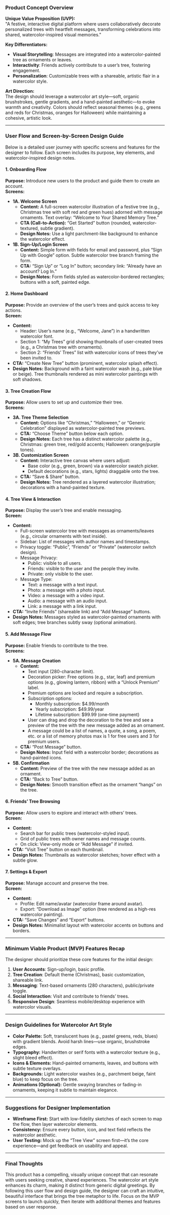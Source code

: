 ### Product Concept Overview

**Unique Value Proposition (UVP):**  
"A festive, interactive digital platform where users collaboratively decorate personalized trees with heartfelt messages, transforming celebrations into shared, watercolor-inspired visual memories."

**Key Differentiators:**

- **Visual Storytelling**: Messages are integrated into a watercolor-painted tree as ornaments or leaves.
- **Interactivity**: Friends actively contribute to a user’s tree, fostering engagement.
- **Personalization**: Customizable trees with a shareable, artistic flair in a watercolor style.

**Art Direction:**  
The design should leverage a watercolor art style—soft, organic brushstrokes, gentle gradients, and a hand-painted aesthetic—to evoke warmth and creativity. Colors should reflect seasonal themes (e.g., greens and reds for Christmas, oranges for Halloween) while maintaining a cohesive, artistic look.

---

### User Flow and Screen-by-Screen Design Guide

Below is a detailed user journey with specific screens and features for the designer to follow. Each screen includes its purpose, key elements, and watercolor-inspired design notes.

#### 1. Onboarding Flow

**Purpose:** Introduce new users to the product and guide them to create an account.  
**Screens:**

- **1A. Welcome Screen**
  - **Content:** A full-screen watercolor illustration of a festive tree (e.g., Christmas tree with soft red and green hues) adorned with message ornaments. Text overlay: “Welcome to Your Shared Memory Tree.”
  - **CTA (Call-to-Action):** “Get Started” button (rounded, watercolor-textured, subtle gradient).
  - **Design Notes:** Use a light parchment-like background to enhance the watercolor effect.
- **1B. Sign-Up/Login Screen**
  - **Content:** Simple form with fields for email and password, plus “Sign Up with Google” option. Subtle watercolor tree branch framing the form.
  - **CTA:** “Sign Up” or “Log In” button; secondary link: “Already have an account? Log In.”
  - **Design Notes:** Form fields styled as watercolor-bordered rectangles; buttons with a soft, painted edge.

#### 2. Home Dashboard

**Purpose:** Provide an overview of the user’s trees and quick access to key actions.  
**Screen:**

- **Content:**
  - Header: User’s name (e.g., “Welcome, Jane”) in a handwritten watercolor font.
  - Section 1: “My Trees” grid showing thumbnails of user-created trees (e.g., a Christmas tree with ornaments).
  - Section 2: “Friends’ Trees” list with watercolor icons of trees they’ve been invited to.
- **CTA:** “Create New Tree” button (prominent, watercolor splash effect).
- **Design Notes:** Background with a faint watercolor wash (e.g., pale blue or beige). Tree thumbnails rendered as mini watercolor paintings with soft shadows.

#### 3. Tree Creation Flow

**Purpose:** Allow users to set up and customize their tree.  
**Screens:**

- **3A. Tree Theme Selection**
  - **Content:** Options like “Christmas,” “Halloween,” or “Generic Celebration” displayed as watercolor-painted tree previews.
  - **CTA:** “Choose Theme” button below each option.
  - **Design Notes:** Each tree has a distinct watercolor palette (e.g., Christmas: green tree, red/gold accents; Halloween: orange/purple tones).
- **3B. Customization Screen**
  - **Content:** Interactive tree canvas where users adjust:
    - Base color (e.g., green, brown) via a watercolor swatch picker.
    - Default decorations (e.g., stars, lights) draggable onto the tree.
  - **CTA:** “Save & Share” button.
  - **Design Notes:** Tree rendered as a layered watercolor illustration; decorations with a hand-painted texture.

#### 4. Tree View & Interaction

**Purpose:** Display the user’s tree and enable messaging.  
**Screen:**

- **Content:**
  - Full-screen watercolor tree with messages as ornaments/leaves (e.g., circular ornaments with text inside).
  - Sidebar: List of messages with author names and timestamps.
  - Privacy toggle: “Public”, “Friends” or “Private” (watercolor switch design).
  - Message Privacy:
    - Public: visible to all users.
    - Friends: visible to the user and the people they invite.
    - Private: only visible to the user.
  - Message Type:
    - Text: a message with a text input.
    - Photo: a message with a photo input.
    - Video: a message with a video input.
    - Audio: a message with an audio input.
    - Link: a message with a link input.
- **CTA:** “Invite Friends” (shareable link) and “Add Message” buttons.
- **Design Notes:** Messages styled as watercolor-painted ornaments with soft edges; tree branches subtly sway (optional animation).

#### 5. Add Message Flow

**Purpose:** Enable friends to contribute to the tree.  
**Screens:**

- **5A. Message Creation**
  - **Content:**
    - Text input (280-character limit).
    - Decoration picker: Free options (e.g., star, leaf) and premium options (e.g., glowing lantern, ribbon) with a “Unlock Premium” label.
    - Premium options are locked and require a subscription.
    - Subscription options:
      - Monthly subscription: $4.99/month
      - Yearly subscription: $49.99/year
      - Lifetime subscription: $99.99 (one-time payment)
    - User can drag and drop the decoration to the tree and see a preview of the tree with the new message added as an ornament.
    - A message could be a list of names, a quote, a song, a poem, etc. or a list of memory photos max is 1 for free users and 3 for premium users.
  - **CTA:** “Post Message” button.
  - **Design Notes:** Input field with a watercolor border; decorations as hand-painted icons.
- **5B. Confirmation**
  - **Content:** Preview of the tree with the new message added as an ornament.
  - **CTA:** “Back to Tree” button.
  - **Design Notes:** Smooth transition effect as the ornament “hangs” on the tree.

#### 6. Friends’ Tree Browsing

**Purpose:** Allow users to explore and interact with others’ trees.  
**Screen:**

- **Content:**
  - Search bar for public trees (watercolor-styled input).
  - Grid of public trees with owner names and message counts.
  - On click: View-only mode or “Add Message” if invited.
- **CTA:** “Visit Tree” button on each thumbnail.
- **Design Notes:** Thumbnails as watercolor sketches; hover effect with a subtle glow.

#### 7. Settings & Export

**Purpose:** Manage account and preserve the tree.  
**Screen:**

- **Content:**
  - Profile: Edit name/avatar (watercolor frame around avatar).
  - Export: “Download as Image” option (tree rendered as a high-res watercolor painting).
- **CTA:** “Save Changes” and “Export” buttons.
- **Design Notes:** Minimalist layout with watercolor accents on buttons and borders.

---

### Minimum Viable Product (MVP) Features Recap

The designer should prioritize these core features for the initial design:

1. **User Accounts**: Sign-up/login, basic profile.
2. **Tree Creation**: Default theme (Christmas), basic customization, shareable link.
3. **Messaging**: Text-based ornaments (280 characters), public/private toggle.
4. **Social Interaction**: Visit and contribute to friends’ trees.
5. **Responsive Design**: Seamless mobile/desktop experience with watercolor visuals.

---

### Design Guidelines for Watercolor Art Style

- **Color Palette:** Soft, translucent hues (e.g., pastel greens, reds, blues) with gradient blends. Avoid harsh lines—use organic, brushstroke edges.
- **Typography:** Handwritten or serif fonts with a watercolor texture (e.g., slight bleed effect).
- **Icons & Elements:** Hand-painted ornaments, leaves, and buttons with subtle texture overlays.
- **Backgrounds:** Light watercolor washes (e.g., parchment beige, faint blue) to keep focus on the tree.
- **Animations (Optional):** Gentle swaying branches or fading-in ornaments, keeping it subtle to maintain elegance.

---

### Suggestions for Designer Implementation

- **Wireframe First:** Start with low-fidelity sketches of each screen to map the flow, then layer watercolor elements.
- **Consistency:** Ensure every button, icon, and text field reflects the watercolor aesthetic.
- **User Testing:** Mock up the “Tree View” screen first—it’s the core experience—and get feedback on usability and appeal.

---

### Final Thoughts

This product has a compelling, visually unique concept that can resonate with users seeking creative, shared experiences. The watercolor art style enhances its charm, making it distinct from generic digital greetings. By following this user flow and design guide, the designer can craft an intuitive, beautiful interface that brings the tree metaphor to life. Focus on the MVP screens to launch quickly, then iterate with additional themes and features based on user response.
